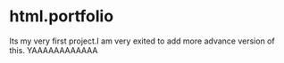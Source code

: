 # html.portfolio
Its my very first project.I am very exited to add more advance version of this. YAAAAAAAAAAAA

